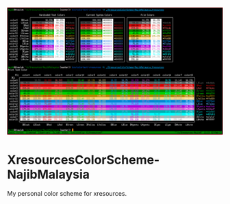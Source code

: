 ![Screenshot](screenshot/XresourcesColorScheme-NajibMalaysia_screenshot.png)
# XresourcesColorScheme-NajibMalaysia
My personal color scheme for xresources.
